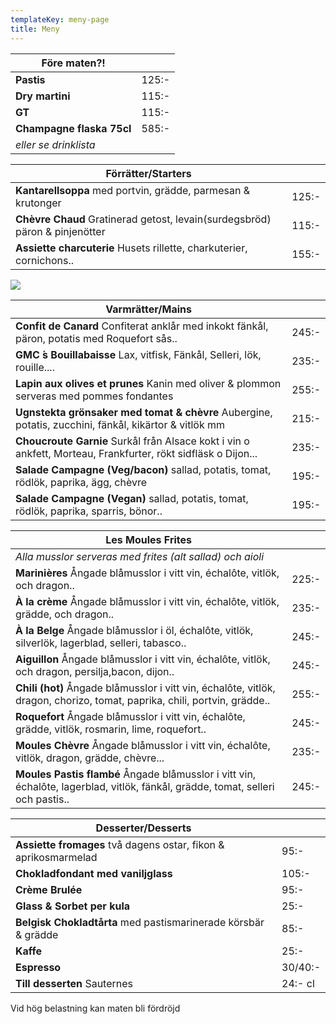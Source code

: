 ```yaml
---
templateKey: meny-page
title: Meny
---
```

| Före maten?! |        |
|------------------------------------------------- |----- |
| **Pastis** | 125:-  |
| **Dry martini** | 115:-  |
| **GT**    | 115:-  |
| **Champagne flaska 75cl**    | 585:-  |
| _eller se drinklista_    | 
       

| Förrätter/Starters           |       |
|--------------------------------------------- |----- |
| **Kantarellsoppa** med portvin, grädde, parmesan & krutonger  | 125:-  |
| **Chèvre Chaud** Gratinerad getost, levain(surdegsbröd) päron & pinjenötter  | 115:-  |
| **Assiette charcuterie** Husets rillette, charkuterier, cornichons..         | 155:-  |

![](/img/received_774925762861507.jpeg)

| Varmrätter/Mains   |       |
| ---------------------------------------------------------- | ----- |
| **Confit de Canard** Confiterat anklår med inkokt fänkål, päron, potatis med Roquefort sås..    | 245:- |
| **GMC ́s Bouillabaisse** Lax, vitfisk, Fänkål, Selleri, lök, rouille....    | 235:- |
| **Lapin aux olives et prunes** Kanin med oliver & plommon serveras med pommes fondantes  | 255:- |
| **Ugnstekta grönsaker med tomat & chèvre**  Aubergine, potatis, zucchini, fänkål, kikärtor & vitlök mm | 215:- |
| **Choucroute Garnie** Surkål från Alsace kokt i vin o ankfett, Morteau, Frankfurter, rökt sidfläsk o Dijon... | 235:- |
| **Salade Campagne (Veg/bacon)**  sallad, potatis, tomat, rödlök, paprika, ägg, chèvre                         | 195:- |
| **Salade Campagne (Vegan)** sallad, potatis, tomat, rödlök, paprika, sparris, bönor..                         | 195:- |

| Les Moules Frites    |       |
| ------------------------------------------------------------------ |----- |
| _Alla musslor serveras med frites (alt sallad) och aioli_   |
| **Marinières** Ångade blåmusslor i vitt vin, échalôte, vitlök, och dragon..                                                     | 225:- |
| **À la crème**  Ångade blåmusslor i vitt vin, échalôte, vitlök, grädde, och dragon..                                            | 235:- |
| **À la Belge** Ångade blåmusslor i öl, échalôte, vitlök, silverlök, lagerblad, selleri, tabasco..                               | 245:- |
| **Aiguillon** Ångade blåmusslor i vitt vin, échalôte, vitlök, och dragon, persilja,bacon, dijon..                               | 245:- |
| **Chili (hot)** Ångade blåmusslor i vitt vin, échalôte, vitlök, dragon, chorizo, tomat, paprika, chili, portvin, grädde..       | 255:- |
| **Roquefort** Ångade blåmusslor i vitt vin, échalôte, grädde, vitlök, rosmarin, lime, roquefort..                               | 245:- |
| **Moules Chèvre** Ångade blåmusslor i vitt vin, échalôte, vitlök, dragon, grädde, chèvre...                                     | 235:- |
| **Moules Pastis flambé** Ångade blåmusslor i vitt vin, échalôte, lagerblad, vitlök, fänkål, grädde, tomat, selleri och pastis.. | 245:- |

| Desserter/Desserts                                              |         |
| --------------------------------------------------------------- | ------- |
| **Assiette fromages** två dagens ostar, fikon & aprikosmarmelad | 95:-    |
| **Chokladfondant med vaniljglass**                              | 105:-   |
| **Crème Brulée**                                                | 95:-    |
| **Glass & Sorbet per kula**                                     | 25:-    |
| **Belgisk Chokladtårta** med pastismarinerade körsbär & grädde  | 85:-    |
| **Kaffe**                                                       | 25:-    |
| **Espresso**                                                    | 30/40:- |
| **Till desserten** Sauternes                                    | 24:- cl |
Vid hög belastning kan maten bli fördröjd
